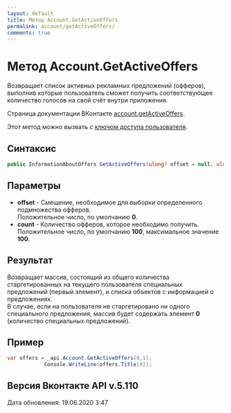 ```yaml
---
layout: default
title: Метод Account.GetActiveOffers
permalink: account/getActiveOffers/
comments: true
---
```

# Метод Account.GetActiveOffers
Возвращает список активных рекламных предложений (офферов), выполнив которые пользователь сможет получить соответствующее количество голосов на свой счёт внутри приложения.

Страница документации ВКонтакте [account.getActiveOffers](https://vk.com/dev/account.getActiveOffers).

Этот метод можно вызвать с [ключом доступа пользователя](https://vk.com/dev/access_token).

## Синтаксис
``` csharp
public InformationAboutOffers GetActiveOffers(ulong? offset = null, ulong? count = null)
```

## Параметры
+ **offset** - Смещение, необходимое для выборки определенного подмножества офферов.  
Положительное число, по умолчанию **0**.
+ **count** - Количество офферов, которое необходимо получить.   
Положительное число, по умолчанию **100**, максимальное значение **100**.

## Результат
Возвращает массив, состоящий из общего количества старгетированных на текущего пользователя специальных предложений (первый элемент), и списка объектов с информацией о предложениях.   
В случае, если на пользователя не старгетировано ни одного специального предложения, массив будет содержать элемент **0** (количество специальных предложений).

## Пример
``` csharp
var offers = _api.Account.GetActiveOffers(0,1);
            Console.WriteLine(offers.Title[0]);
```

## Версия Вконтакте API v.5.110
Дата обновления: 19.06.2020 3:47
